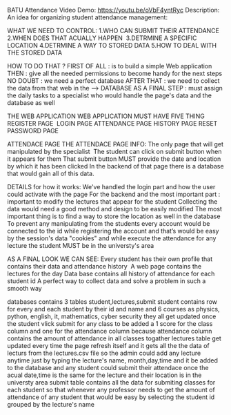  BATU Attendance
 Video Demo:  <https://youtu.be/oVbF4yntRyc>
 Description:
     An idea for organizing student attendance management​:

WHAT WE NEED TO CONTROL​:
1.WHO CAN SUBMIT THEIR ATTENDANCE​
2.WHEN DOES THAT ACUALLY HAPPEN ​
3.DETRMINE A SPECIFIC LOCATION​
4.DETRMINE A WAY TO STORED DATA​
5.HOW TO DEAL WITH THE STORED DATA​

HOW TO DO THAT ?​
FIRST OF ALL : is to build a simple Web application​
THEN : give all the needed permissions to become handy for the next steps​
NO DOUBT : we need a perfect database​
AFTER THAT : we need to collect the data from that web in the --> DATABASE​
AS A FINAL STEP : must assign the daily tasks to a  specialist who would handle the page's data and the database as well ​

THE WEB APPLICATION​
WEB APPLICATION  MUST HAVE FIVE THING​
REGISTER PAGE ​
LOGIN PAGE​
ATTENDANCE PAGE​
HISTORY PAGE​
RESET PASSWORD PAGE​

​ATTENDACE PAGE​
THE ATTENDACE PAGE INFO:​
The only page that will get manipulated by the specialist ​
The student can click on submit button when it appears for them​
That submit button MUST provide the date and location by which it has been clicked​
In the backend of that page there is a database that would gain all of this data.​

DETAILS for how it works​:
We've handled the login part and how the user could activate with the page​
For the backend and the most important part :​
important to modify the lectures that appear for the student ​
Collecting the data would need a good method and design to be easily modified​
The most important thing is to find a way to store the location as well in the database​
To prevent any manipulating  from the students every account would be connected to the id while registering the account and that’s would be easy by the session's data "cookies"​ and while execute the attendance for any lecture the student MUST be in the universty's area

AS A FINAL LOOK WE CAN SEE:​
Every student has their own profile that contains their data and attendance history ​
A web page contains the lectures for the day​
Data base contains all history of attendance for each student id​
A perfect way to collect data and solve a problem in such a smooth way ​

databases contains 3 tables
student,lectures,submit
student contains row for every and each student by their id and name and 6 courses as physics, python, english, it, mathematics, cyber security they all get updated once the student vlick submit for any class to be added a 1 score for the class column and one for the attendance column because attendance column contains the amount of attendance in all classes togather
lectures table get updated every time the page refresh itself and it gets all the the data of lecturs from the lectures.csv file so the admin could add any lecture anytime just by typing the lecture's name, month,day,time and it be added to the database and any student could submit their attendace once the acual date,time is the same for the lecture and their location is in the universty area
submit table contains all the data for submiting classes for each student so that whenever any professor needs to get the amount of attendance of any student that would be easy by selecting the student id grouped by the lecture's name

<!-- THANKS CS50 ...​ -->

